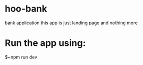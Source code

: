 # hoo-bank
bank application
this app is just landing page and nothing more
# Run the app using:
$~npm run dev



